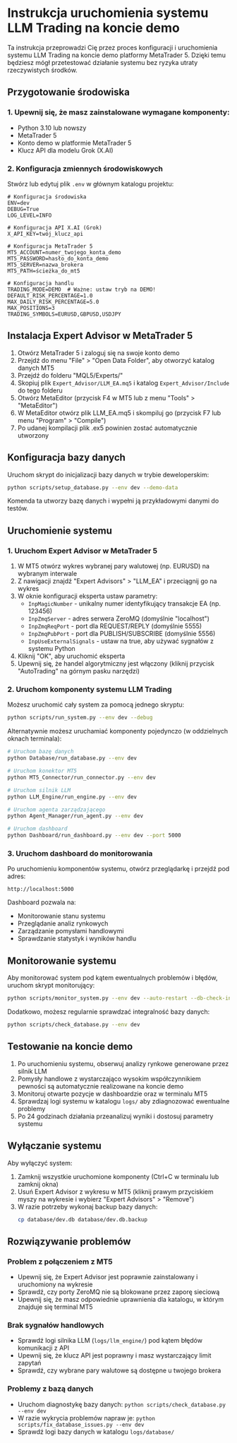 # Instrukcja uruchomienia systemu LLM Trading na koncie demo

Ta instrukcja przeprowadzi Cię przez proces konfiguracji i uruchomienia systemu LLM Trading na koncie demo platformy MetaTrader 5. Dzięki temu będziesz mógł przetestować działanie systemu bez ryzyka utraty rzeczywistych środków.

## Przygotowanie środowiska

### 1. Upewnij się, że masz zainstalowane wymagane komponenty:
- Python 3.10 lub nowszy
- MetaTrader 5
- Konto demo w platformie MetaTrader 5
- Klucz API dla modelu Grok (X.AI)

### 2. Konfiguracja zmiennych środowiskowych

Stwórz lub edytuj plik `.env` w głównym katalogu projektu:

```
# Konfiguracja środowiska
ENV=dev
DEBUG=True
LOG_LEVEL=INFO

# Konfiguracja API X.AI (Grok)
X_API_KEY=twój_klucz_api

# Konfiguracja MetaTrader 5
MT5_ACCOUNT=numer_twojego_konta_demo
MT5_PASSWORD=hasło_do_konta_demo
MT5_SERVER=nazwa_brokera
MT5_PATH=ścieżka_do_mt5

# Konfiguracja handlu
TRADING_MODE=DEMO  # Ważne: ustaw tryb na DEMO!
DEFAULT_RISK_PERCENTAGE=1.0
MAX_DAILY_RISK_PERCENTAGE=5.0
MAX_POSITIONS=3
TRADING_SYMBOLS=EURUSD,GBPUSD,USDJPY
```

## Instalacja Expert Advisor w MetaTrader 5

1. Otwórz MetaTrader 5 i zaloguj się na swoje konto demo
2. Przejdź do menu "File" > "Open Data Folder", aby otworzyć katalog danych MT5
3. Przejdź do folderu "MQL5/Experts/"
4. Skopiuj plik `Expert_Advisor/LLM_EA.mq5` i katalog `Expert_Advisor/Include` do tego folderu
5. Otwórz MetaEditor (przycisk F4 w MT5 lub z menu "Tools" > "MetaEditor")
6. W MetaEditor otwórz plik LLM_EA.mq5 i skompiluj go (przycisk F7 lub menu "Program" > "Compile")
7. Po udanej kompilacji plik .ex5 powinien zostać automatycznie utworzony

## Konfiguracja bazy danych

Uruchom skrypt do inicjalizacji bazy danych w trybie deweloperskim:

```bash
python scripts/setup_database.py --env dev --demo-data
```

Komenda ta utworzy bazę danych i wypełni ją przykładowymi danymi do testów.

## Uruchomienie systemu

### 1. Uruchom Expert Advisor w MetaTrader 5

1. W MT5 otwórz wykres wybranej pary walutowej (np. EURUSD) na wybranym interwale
2. Z nawigacji znajdź "Expert Advisors" > "LLM_EA" i przeciągnij go na wykres
3. W oknie konfiguracji eksperta ustaw parametry:
   - `InpMagicNumber` - unikalny numer identyfikujący transakcje EA (np. 123456)
   - `InpZmqServer` - adres serwera ZeroMQ (domyślnie "localhost")
   - `InpZmqReqPort` - port dla REQUEST/REPLY (domyślnie 5555)
   - `InpZmqPubPort` - port dla PUBLISH/SUBSCRIBE (domyślnie 5556)
   - `InpUseExternalSignals` - ustaw na true, aby używać sygnałów z systemu Python
4. Kliknij "OK", aby uruchomić eksperta
5. Upewnij się, że handel algorytmiczny jest włączony (kliknij przycisk "AutoTrading" na górnym pasku narzędzi)

### 2. Uruchom komponenty systemu LLM Trading

Możesz uruchomić cały system za pomocą jednego skryptu:

```bash
python scripts/run_system.py --env dev --debug
```

Alternatywnie możesz uruchamiać komponenty pojedynczo (w oddzielnych oknach terminala):

```bash
# Uruchom bazę danych
python Database/run_database.py --env dev

# Uruchom konektor MT5
python MT5_Connector/run_connector.py --env dev

# Uruchom silnik LLM
python LLM_Engine/run_engine.py --env dev

# Uruchom agenta zarządzającego
python Agent_Manager/run_agent.py --env dev

# Uruchom dashboard
python Dashboard/run_dashboard.py --env dev --port 5000
```

### 3. Uruchom dashboard do monitorowania

Po uruchomieniu komponentów systemu, otwórz przeglądarkę i przejdź pod adres:

```
http://localhost:5000
```

Dashboard pozwala na:
- Monitorowanie stanu systemu
- Przeglądanie analiz rynkowych
- Zarządzanie pomysłami handlowymi
- Sprawdzanie statystyk i wyników handlu

## Monitorowanie systemu

Aby monitorować system pod kątem ewentualnych problemów i błędów, uruchom skrypt monitorujący:

```bash
python scripts/monitor_system.py --env dev --auto-restart --db-check-interval 3600
```

Dodatkowo, możesz regularnie sprawdzać integralność bazy danych:

```bash
python scripts/check_database.py --env dev
```

## Testowanie na koncie demo

1. Po uruchomieniu systemu, obserwuj analizy rynkowe generowane przez silnik LLM
2. Pomysły handlowe z wystarczająco wysokim współczynnikiem pewności są automatycznie realizowane na koncie demo
3. Monitoruj otwarte pozycje w dashboardzie oraz w terminalu MT5
4. Sprawdzaj logi systemu w katalogu `logs/` aby zdiagnozować ewentualne problemy
5. Po 24 godzinach działania przeanalizuj wyniki i dostosuj parametry systemu

## Wyłączanie systemu

Aby wyłączyć system:

1. Zamknij wszystkie uruchomione komponenty (Ctrl+C w terminalu lub zamknij okna)
2. Usuń Expert Advisor z wykresu w MT5 (kliknij prawym przyciskiem myszy na wykresie i wybierz "Expert Advisors" > "Remove")
3. W razie potrzeby wykonaj backup bazy danych:
   ```bash
   cp database/dev.db database/dev.db.backup
   ```

## Rozwiązywanie problemów

### Problem z połączeniem z MT5
- Upewnij się, że Expert Advisor jest poprawnie zainstalowany i uruchomiony na wykresie
- Sprawdź, czy porty ZeroMQ nie są blokowane przez zaporę sieciową
- Upewnij się, że masz odpowiednie uprawnienia dla katalogu, w którym znajduje się terminal MT5

### Brak sygnałów handlowych
- Sprawdź logi silnika LLM (`logs/llm_engine/`) pod kątem błędów komunikacji z API
- Upewnij się, że klucz API jest poprawny i masz wystarczający limit zapytań
- Sprawdź, czy wybrane pary walutowe są dostępne u twojego brokera

### Problemy z bazą danych
- Uruchom diagnostykę bazy danych: `python scripts/check_database.py --env dev`
- W razie wykrycia problemów napraw je: `python scripts/fix_database_issues.py --env dev`
- Sprawdź logi bazy danych w katalogu `logs/database/` 